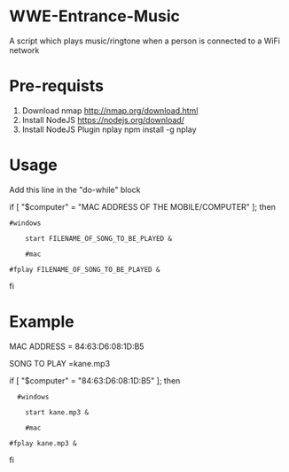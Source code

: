 # WWE-Entrance-Music
A script which plays music/ringtone when a person is connected to a WiFi network

# Pre-requists

1. Download nmap http://nmap.org/download.html
2. Install NodeJS https://nodejs.org/download/
3. Install NodeJS Plugin nplay npm install -g nplay 

# Usage

Add this line in the "do-while" block

if [ "$computer" = "MAC ADDRESS OF THE MOBILE/COMPUTER" ]; then
    
    #windows
		
		start FILENAME_OF_SONG_TO_BE_PLAYED &
		
		#mac
    
    #fplay FILENAME_OF_SONG_TO_BE_PLAYED &

fi

# Example

MAC ADDRESS = 84:63:D6:08:1D:B5

SONG TO PLAY =kane.mp3

if [ "$computer" = "84:63:D6:08:1D:B5" ]; then

	  #windows

		start kane.mp3 &

		#mac

    #fplay kane.mp3 &

fi
